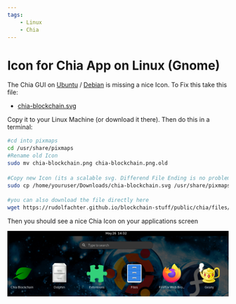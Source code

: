 ```yaml
---
tags:
    - Linux
    - Chia
---
```


# Icon for Chia App on Linux (Gnome)

The Chia GUI on [Ubuntu](https://www.ubuntu.com) / [Debian](https://www.debian.org) is missing a nice Icon. To Fix this take this file:

- [chia-blockchain.svg](files/chia-blockchain.svg)

Copy it to your Linux Machine (or download it there). Then do this in a terminal:

```bash
#cd into pixmaps
cd /usr/share/pixmaps
#Rename old Icon
sudo mv chia-blockchain.png chia-blockchain.png.old

#Copy new Icon (its a scalable svg. Differend File Ending is no problem)
sudo cp /home/youruser/Downloads/chia-blockchain.svg /usr/share/pixmaps

#you can also download the file directly here
wget https://rudolfachter.github.io/blockchain-stuff/public/chia/files/chia-blockchain.svg
```

Then you should see a nice Chia Icon on your applications screen

![](chia_icon_screenshot.png)
